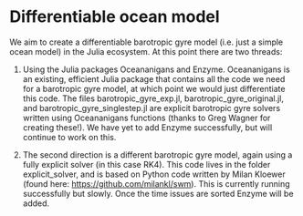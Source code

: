 # Differentiable ocean model

We aim to create a differentiable barotropic gyre model (i.e. just a simple ocean model) in the Julia ecosystem. At this point there are two threads:

  1. Using the Julia packages Oceananigans and Enzyme. Oceananigans is an existing, efficient Julia package that contains all the code we need for a barotropic gyre model, at which point we would just differentiate this code. The files barotropic_gyre_exp.jl, barotropic_gyre_original.jl, and barotropic_gyre_singlestep.jl are explicit barotropic gyre solvers written using Oceananigans functions (thanks to Greg Wagner for creating these!). We have yet to add Enzyme successfully, but will continue to work on this. 
  
  2. The second direction is a different barotropic gyre model, again using a fully explicit solver (in this case RK4). This code lives in the folder explicit_solver, and is based on Python code written by Milan Kloewer (found here: https://github.com/milankl/swm). This is currently running successfully but slowly. Once the time issues are sorted Enzyme will be added.
